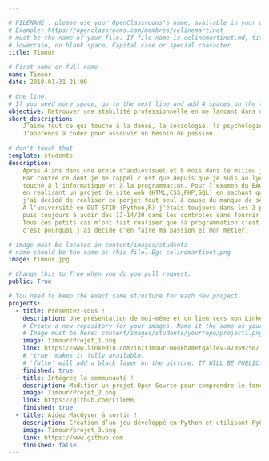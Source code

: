 ```yaml
---

# FILENAME : please use your OpenClassrooms's name, available in your url.
# Example: https://openclassrooms.com/membres/celinemartinet
# must be the name of your file. If file name is celinemartinet.md, title is celinemartinet.
# lowercase, no blank space, Capital case or special character.
title: Timour

# First name or full name
name: Timour
date: 2018-01-31 21:00

# One line.
# If you need more space, go to the next line and add 4 spaces on the left, as in 'description'.
objective: Retrouver une stabilité professionnelle en me lancant dans un univers qui m'attir depuis tout jeune.
short_description: 
    J'aime tout ce qui touche à la danse, la sociologie, la psychologie, à la finance et aux sports de combat.
    J'apprends à coder pour assouvir un besoin de passion.

# don't touch that
template: students
description:
    Apres 4 ans dans une ecole d'audiovisuel et 8 mois dans le milieu je ne me sentais pas à ma place.
    Par contre ce dont je me rappel c'est que depuis que je suis au lycée j'ai toujours aimé tout ce qui
    touché à l'informatique et à la programmation. Pour l'examen du BAC STG Gestion j'ai obtenu 16/20
    en realisant un projet de site web (HTML,CSS,PHP,SQL) en sachant qu'à la place de travailler à 4 dessus,
    j'ai decidé de realiser ce porjet tout seul à cause du manque de serieu de mes camarades de classe.
    A l'université en DUT STID (Python,R) j'étais toujours dans les 3 premiers à terminer les exercices en cours,
    puis toujours à avoir des 13-14/20 dans les controles sans fournir de travail important en dehors des cours.
    Tous ces petits cas m'ont fait realiser que la programmation c'est quelque chose dans quoi je me sentais toujours à l'aise,
    c'est pourquoi j'ai decidé d'en faire ma passion et mon metier.

# image must be located in content/images/students
# name should be the same as this file. Eg: celinemartinet.png
image: timour.jpg

# Change this to True when you do you pull request.
public: True

# You need to keep the exact same structure for each new project.
projects:
  - title: Présentez-vous !
    description: Une présentation de moi-même et un lien vers mon LinkedIn.
    # Create a new repository for your images. Name it the same as your nickname and profile picture.
    # Image must be here: content/images/students/yourrepo/project1.png
    image: Timour/Projet_1.png
    link: https://www.linkedin.com/in/timour-moukhametgaliev-a7859250/
    # 'true' makes it fully available.
    # 'false' will add a black layer on the picture. IT WILL BE PUBLIC!
    finished: true
  - title: Intégrez la communauté !
    description: Modifier un projet Open Source pour comprendre le fonctionnement de Git, de Github et des pull requests. 
    image: Timour/Projet_2.png
    link: https://github.com/LilFMR
    finished: true
  - title: Aidez MacGyver à sortir !
    description: Création d’un jeu développé en Python et utilisant PyGame.
    image: Timour/projet_3.png
    link: https://www.github.com
    finished: false
---
```

